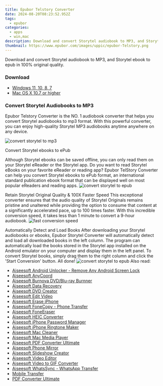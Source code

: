 ```yaml
---
title: Epubor Telstory Converter
date: 2024-08-20T08:23:52.952Z
tags: 
  - epubor
categories: 
  - apps
  - win,mac
description: Download and convert Storytel audiobook to MP3, and Storytel ebook to epub in 100% original quality.
thumbnail: https://www.epubor.com/images/uppic/epubor-Telstory.png
---
```


Download and convert Storytel audiobook to MP3, and Storytel ebook to epub in 100% original quality.


### Download

- [Windows 11, 10, 8, 7](https://secure.2checkout.com/order/checkout.php?QTY=1&AFFILIATE=108875&CART=1&CARD=2&DESIGN_TYPE=2&CURRENCY=USD&ORDERSTYLE=nLWooJa5iLg=&PAY_TYPE=PAYPAL&PRODS=42457695&OPTIONS42457695=LicenseALife)
- [Mac OS X 10.7 or higher](https://secure.2checkout.com/order/checkout.php?QTY=1&AFFILIATE=108875&CART=1&CARD=2&DESIGN_TYPE=2&CURRENCY=USD&ORDERSTYLE=nLWooJa5iLg=&PAY_TYPE=PAYPAL&PRODS=42457735&OPTIONS42457735=LicenseALife)

### Convert Storytel Audiobooks to MP3

Epubor Telstory Converter is the NO. 1 audiobook converter that helps you convert Storytel audiobooks to mp3 format. With this powerful converter, you can enjoy high-quality Storytel MP3 audiobooks anytime anywhere on any device.

![convert storytel to mp3](https://www.epubor.com/images/uppic/telstory-main-interface-banner1.png)

Convert Storytel ebooks to ePub  

Although Storytel ebooks can be saved offline, you can only read them on your Storytel eReader or the Storytel app. Do you want to read Storytel eBooks on your favorite eReader or reading app? Epubor TelStory Converter can help you convert Storytel ebooks to ePub format, an international standard publication ebook format that can be displayed well on most popular eReaders and reading apps. ![convert storytel to epub](https://www.epubor.com/images/uppic/storytel-ebooks-to-epub.png)

Retain Storytel Original Quality & 100X Faster Speed This exceptional converter ensures that the audio quality of Storytel Originals remains pristine and unaltered while providing the option to consume that content at a significantly accelerated pace, up to 100 times faster. With this incredible conversion speed, it takes less than 1 minute to convert a 9-hour audiobook. ![fast conversion speed](https://www.epubor.com/images/uppic/fast-downloading-speed-storytel.png)

Automatically Detect and Load Books After downloading your Storytel audiobooks or ebooks, Epubor Storytel Converter will automatically detect and load all downloaded books in the left column. The program can automatically load the books stored in the Storytel app installed on the Android emulator on your computer and display them in the left panel. To convert Storytel books, simply drag them to the right column and click the 'Start Conversion' button. All done! ![convert storytel to epub](https://www.epubor.com/images/uppic/batch-convert-storytel.png)
<span class="atpl-alsoreadstyle">Also read:</span>
<div><ul>
<li><a href="https://tools.techidaily.com/aiseesoft/android-unlocker/"><u>Aiseesoft Android Unlocker - Remove Any Android Screen Lock</u></a></li>
<li><a href="https://tools.techidaily.com/aiseesoft/location-changer/"><u>Aiseesoft AnyCoord</u></a></li>
<li><a href="https://tools.techidaily.com/aiseesoft/burnova/"><u>Aiseesoft Burnova DVD/Blu-ray Burnner</u></a></li>
<li><a href="https://tools.techidaily.com/aiseesoft/data-recovery/"><u>Aiseesoft Data Recovery</u></a></li>
<li><a href="https://tools.techidaily.com/aiseesoft/dvd-creator/"><u>Aiseesoft DVD Creator</u></a></li>
<li><a href="https://tools.techidaily.com/aiseesoft/edit-video/"><u>Aiseesoft Edit Video</u></a></li>
<li><a href="https://tools.techidaily.com/aiseesoft/erase-iphone/"><u>Aiseesoft Erase iPhone</u></a></li>
<li><a href="https://tools.techidaily.com/aiseesoft/phone-transfer/"><u>Aiseesoft FoneCopy - Phone Transfer</u></a></li>
<li><a href="https://tools.techidaily.com/aiseesoft/fone-eraser/"><u>Aiseesoft FoneEraser</u></a></li>
<li><a href="https://tools.techidaily.com/aiseesoft/free-heic-converter/"><u>Aiseesoft HEIC Converter</u></a></li>
<li><a href="https://tools.techidaily.com/aiseesoft/iphone-password-manager/"><u>Aiseesoft iPhone Password Manager</u></a></li>
<li><a href="https://tools.techidaily.com/aiseesoft/iphone-ringtone-maker/"><u>Aiseesoft iPhone Ringtone Maker</u></a></li>
<li><a href="https://tools.techidaily.com/aiseesoft/mac-cleaner/"><u>Aiseesoft Mac Cleaner</u></a></li>
<li><a href="https://tools.techidaily.com/aiseesoft/media-player/"><u>Aiseesoft Mac Media Player</u></a></li>
<li><a href="https://tools.techidaily.com/aiseesoft/pdf-converter-ultimate/"><u>Aiseesoft PDF Converter Ultimate</u></a></li>
<li><a href="https://tools.techidaily.com/aiseesoft/phone-mirror/"><u>Aiseesoft Phone Mirror</u></a></li>
<li><a href="https://tools.techidaily.com/aiseesoft/slideshow-creator/"><u>Aiseesoft Slideshow Creator</u></a></li>
<li><a href="https://tools.techidaily.com/aiseesoft/video-editor/"><u>Aiseesoft Video Editor</u></a></li>
<li><a href="https://tools.techidaily.com/aiseesoft/video-to-gif/"><u>Aiseesoft Video to GIF Converter</u></a></li>
<li><a href="https://tools.techidaily.com/aiseesoft/whatsapp-transfer/"><u>Aiseesoft WhatsSync - WhatsApp Transfer</u></a></li>
<li><a href="https://tools.techidaily.com/aiseesoft/mobile-transfer/"><u>Mobile Transfer</u></a></li>
<li><a href="https://tools.techidaily.com/pdf-converter-ultimate/"><u>PDF Converter Ultimate</u></a></li>
</ul></div>

<ins class="adsbygoogle"
      style="display:block"
      data-ad-client="ca-pub-7571918770474297"
      data-ad-slot="8358498916"
      data-ad-format="auto"
      data-full-width-responsive="true"></ins>